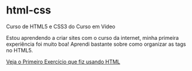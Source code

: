 # html-css
 Curso de HTML5 e CSS3 do  Curso em Vídeo

 Estou aprendendo  a criar sites com o curso da internet, minha primeira experiência foi muito boa! Aprendi bastante sobre como organizar as tags no HTML5. 

<a href="https://jamyssonsamuel.github.io/html-css/exercicios/ex001"> Veja o Primeiro Exercício que fiz usando HTML</a>